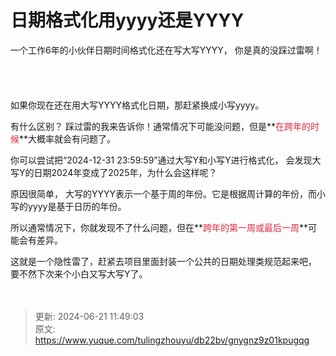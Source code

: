# 日期格式化用yyyy还是YYYY

一个工作6年的小伙伴日期时间格式化还在写大写YYYY，  你是真的没踩过雷啊！

<font style="color:#FFFFFF;">哈喽大家好我是徐庶！需要本视频文字版的小伙伴可以在评论区扣666，里面会有更详细的图和代码。</font>

如果你现在还在用大写YYYY格式化日期，那赶紧换成小写yyyy。

有什么区别？  踩过雷的我来告诉你！通常情况下可能没问题，但是**<font style="color:#DF2A3F;">在跨年的时候</font>**大概率就会有问题了。

你可以尝试把“2024-12-31 23:59:59”通过大写Y和小写Y进行格式化， 会发现大写Y的日期2024年变成了2025年，为什么会这样呢？



原因很简单， 大写的YYYY表示一个基于周的年份。它是根据周计算的年份，而小写的yyyy是基于日历的年份。

所以通常情况下，你就发现不了什么问题，但在**<font style="color:#DF2A3F;">跨年的第一周或最后一周</font>**可能会有差异。



这就是一个隐性雷了，赶紧去项目里面封装一个公共的日期处理类规范起来吧， 要不然下次来个小白又写大写Y了。

<font style="color:#FFFFFF;">好， 如果视频对你有帮助可以给徐庶老师一个三连， 我们下期见！/</font>



> 更新: 2024-06-21 11:49:03  
> 原文: <https://www.yuque.com/tulingzhouyu/db22bv/gnygnz9z01kpugqg>